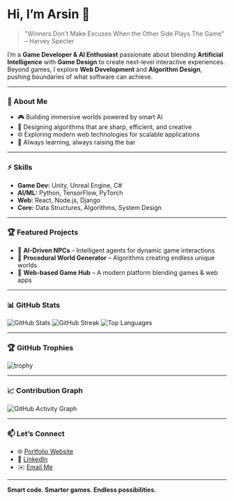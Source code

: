 # Hi, I’m Arsin 👋  

> "Winners Don't Make Excuses When the Other Side Plays The Game" – Harvey Specter  

I’m a **Game Developer & AI Enthusiast** passionate about blending **Artificial Intelligence** with **Game Design** to create next-level interactive experiences.  
Beyond games, I explore **Web Development** and **Algorithm Design**, pushing boundaries of what software can achieve.  

---

### 🚀 About Me
- 🎮 Building immersive worlds powered by smart AI  
- 🧠 Designing algorithms that are sharp, efficient, and creative  
- 🌐 Exploring modern web technologies for scalable applications  
- 🎯 Always learning, always raising the bar  

---

### ⚡ Skills
- **Game Dev:** Unity, Unreal Engine, C#  
- **AI/ML:** Python, TensorFlow, PyTorch  
- **Web:** React, Node.js, Django  
- **Core:** Data Structures, Algorithms, System Design  

---

### 🏆 Featured Projects
- 🔹 **AI-Driven NPCs** – Intelligent agents for dynamic game interactions  
- 🔹 **Procedural World Generator** – Algorithms creating endless unique worlds  
- 🔹 **Web-based Game Hub** – A modern platform blending games & web apps  

---

### 📊 GitHub Stats
![GitHub Stats](https://github-readme-stats.vercel.app/api?username=Arsin787N&show_icons=true&theme=tokyonight) 
![GitHub Streak](https://streak-stats.demolab.com?user=Arsin787N&theme=tokyonight&hide_border=true)
![Top Languages](https://github-readme-stats.vercel.app/api/top-langs/?username=Arsin787N&layout=compact&theme=tokyonight)  

---

### 🏆 GitHub Trophies
![trophy](https://github-profile-trophy.vercel.app/?username=Arsin787N&theme=onedark&margin-w=15&margin-h=15)

---

### 📈 Contribution Graph
![GitHub Activity Graph](https://github-readme-activity-graph.vercel.app/graph?username=Arsin787N&theme=tokyo-night)

---

### 📫 Let’s Connect
- 🌐 [Portfolio Website](https://)  
- 💼 [LinkedIn](https://www.linkedin.com/in/arsin787n)  
- ✉️ [Email Me](mailto:arsinnaseri1999@gmail.com)  

---

**Smart code. Smarter games. Endless possibilities.**
